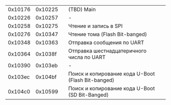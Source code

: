 |         |         |     |                                                    |     |
| ------- | ------- | --- | -------------------------------------------------- | --- |
| 0x10176 | 0x10225 |     | (TBD) Main                                         |     |
| 0x10226 | 0x10257 |     | -                                                  |     |
| 0x10258 | 0x10275 |     | Чтение и запись в SPI                              |     |
| 0x10276 | 0x10347 |     | Чтение тома (Flash Bit-banged)                     |     |
| 0x10348 | 0x10363 |     | Отправка сообщения по UART                         |     |
| 0x10364 | 0x1038f |     | Отправка шестнадцатеричного числа по UART          |     |
| 0x10390 | 0x103eb |     | -                                                  |     |
| 0x103ec | 0x104bf |     | Поиск и копирование кода U-Boot (Flash Bit-banged) |     |
| 0x104c0 | 0x10599 |     | Поиск и копирование кода U-Boot (SD Bit-Banged)    |     |